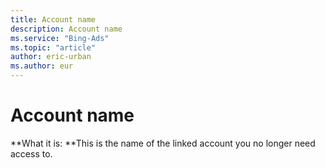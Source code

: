 ```yaml
---
title: Account name
description: Account name
ms.service: "Bing-Ads"
ms.topic: "article"
author: eric-urban
ms.author: eur
---
```


# Account name

**What it is: **This is the name of the linked account you no longer need access to.


